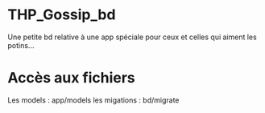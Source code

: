 # THP_Gossip_bd

Une petite bd relative à une app spéciale pour ceux et celles qui aiment les potins...

# Accès aux fichiers 

Les models : app/models
les migations : bd/migrate
